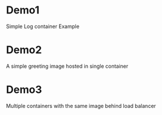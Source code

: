 # Demo1
Simple Log container Example

# Demo2
A simple greeting image hosted in single container

# Demo3
Multiple containers with the same image behind load balancer